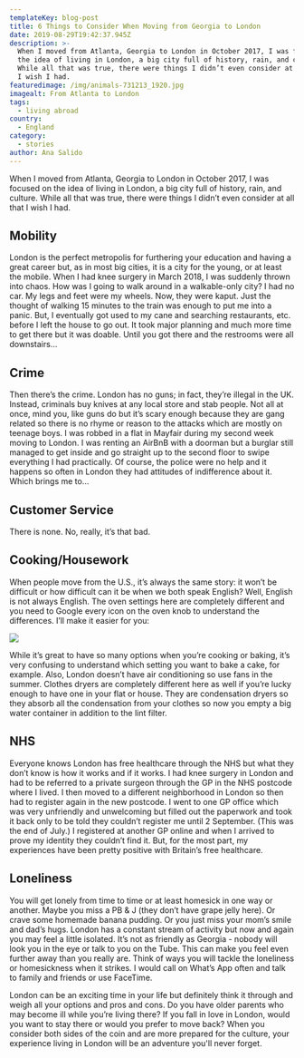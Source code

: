 ```yaml
---
templateKey: blog-post
title: 6 Things to Consider When Moving from Georgia to London
date: 2019-08-29T19:42:37.945Z
description: >-
  When I moved from Atlanta, Georgia to London in October 2017, I was focused on
  the idea of living in London, a big city full of history, rain, and culture.
  While all that was true, there were things I didn’t even consider at all that
  I wish I had.
featuredimage: /img/animals-731213_1920.jpg
imagealt: From Atlanta to London
tags:
  - living abroad
country:
  - England
category:
  - stories
author: Ana Salido
---
```

When I moved from Atlanta, Georgia to London in October 2017, I was focused on the idea of living in London, a big city full of history, rain, and culture. While all that was true, there were things I didn’t even consider at all that I wish I had. 

## Mobility

London is the perfect metropolis for furthering your education and having a great career but, as in most big cities, it is a city for the young, or at least the mobile. When I had knee surgery in March 2018, I was suddenly thrown into chaos. How was I going to walk around in a walkable-only city? I had no car. My legs and feet were my wheels. Now, they were kaput. Just the thought of walking 15 minutes to the train was enough to put me into a panic. But, I eventually got used to my cane and searching restaurants, etc. before I left the house to go out. It took major planning and much more time to get there but it was doable. Until you got there and the restrooms were all downstairs…

## Crime

Then there’s the crime. London has no guns; in fact, they’re illegal in the UK. Instead, criminals buy knives at any local store and stab people. Not all at once, mind you, like guns do but it’s scary enough because they are gang related so there is no rhyme or reason to the attacks which are mostly on teenage boys. I was robbed in a flat in Mayfair during my second week moving to London. I was renting an AirBnB with a doorman but a burglar still managed to get inside and go straight up to the second floor to swipe everything I had practically. Of course, the police were no help and it happens so often in London they had attitudes of indifference about it.  Which brings me to…

## Customer Service

There is none. No, really, it’s that bad.

## Cooking/Housework

When people move from the U.S., it’s always the same story: it won’t be difficult or how difficult can it be when we both speak English? Well, English is not always English. The oven settings here are completely different and you need to Google every icon on the oven knob to understand the differences. I’ll make it easier for you:

![](/img/image2.jpeg)

While it’s great to have so many options when you’re cooking or baking, it’s very confusing to understand which setting you want to bake a cake, for example. Also, London doesn’t have air conditioning so use fans in the summer. Clothes dryers are completely different here as well if you’re lucky enough to have one in your flat or house. They are condensation dryers so they absorb all the condensation from your clothes so now you empty a big water container in addition to the lint filter. 

## NHS

Everyone knows London has free healthcare through the NHS but what they don’t know is how it works and if it works. I had knee surgery in London and had to be referred to a private surgeon through the GP in the NHS postcode where I lived. I then moved to a different neighborhood in London so then had to register again in the new postcode. I went to one GP office which was very unfriendly and unwelcoming but filled out the paperwork and took it back only to be told they couldn’t register me until 2 September. (This was the end of July.) I registered at another GP online and when I arrived to prove my identity they couldn’t find it. But, for the most part, my experiences have been pretty positive with Britain’s free healthcare. 

## Loneliness

You will get lonely from time to time or at least homesick in one way or another. Maybe you miss a PB & J (they don’t have grape jelly here). Or crave some homemade banana pudding. Or you just miss your mom’s smile and dad’s hugs. London has a constant stream of activity but now and again you may feel a little isolated. It’s not as friendly as Georgia - nobody will look you in the eye or talk to you on the Tube. This can make you feel even further away than you really are. Think of ways you will tackle the loneliness or homesickness when it strikes. I would call on What’s App often and talk to family and friends or use FaceTime. 

London can be an exciting time in your life but definitely think it through and weigh all your options and pros and cons. Do you have older parents who may become ill while you’re living there? If you fall in love in London, would you want to stay there or would you prefer to move back? When you consider both sides of the coin and are more prepared for the culture, your experience living in London will be an adventure you'll never forget.
